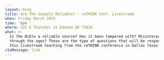 ```yaml
---
layout: blog
title: Are The Gospels Reliable? - reTHINK Conf. Livestream
when: Friday March 29th
time: '6pm '
where: 325 E Thatcher St Edmond OK 73034
what: >-
  Is the Bible a reliable source? Has it been tampered with? Misinterpreted
  through the ages? These are the type of questions that will be responded to in
  this livestream teaching from the reTHINK conference in Dallas Texas. 
ctaMessage: link
---
```


